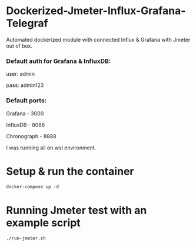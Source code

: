 # Dockerized-Jmeter-Influx-Grafana-Telegraf
Automated dockerized module with connected Influx &amp; Grafana with Jmeter out of box.



### Default auth for Grafana &amp; InfluxDB:

user: admin 

pass: admin123

### Default ports:

Grafana - 3000

InfluxDB - 8086

Chronograph - 8888

I was running all on wsl environment.

# Setup &amp; run the container
```
docker-compose up -d
```


# Running Jmeter test with an example script
```
./run-jmeter.sh
```
